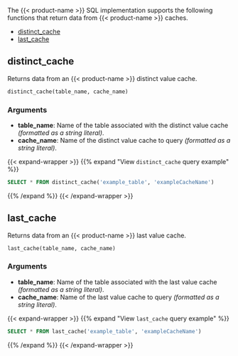 
The {{< product-name >}} SQL implementation supports the following functions
that return data from {{< product-name >}} caches.

- [distinct_cache](#distinct_cache)
- [last_cache](#last_cache)

## distinct_cache

Returns data from an {{< product-name >}} distinct value cache.

```sql
distinct_cache(table_name, cache_name)
```

### Arguments

- **table_name**: Name of the table associated with the distinct value cache
  _(formatted as a string literal)_.
- **cache_name**: Name of the distinct value cache to query 
  _(formatted as a string literal)_.

{{< expand-wrapper >}}
{{% expand "View `distinct_cache` query example" %}}

```sql
SELECT * FROM distinct_cache('example_table', 'exampleCacheName')
```

{{% /expand %}}
{{< /expand-wrapper >}}

## last_cache

Returns data from an {{< product-name >}} last value cache.

```sql
last_cache(table_name, cache_name)
```

### Arguments

- **table_name**: Name of the table associated with the last value cache
  _(formatted as a string literal)_.
- **cache_name**: Name of the last value cache to query 
  _(formatted as a string literal)_.

{{< expand-wrapper >}}
{{% expand "View `last_cache` query example" %}}

```sql
SELECT * FROM last_cache('example_table', 'exampleCacheName')
```

{{% /expand %}}
{{< /expand-wrapper >}}
